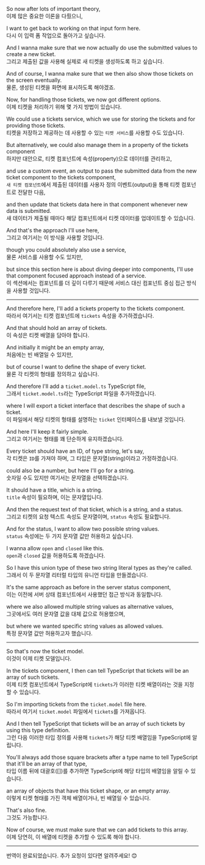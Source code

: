 So now after lots of important theory,  
이제 많은 중요한 이론을 다뤘으니,

I want to get back to working on that input form here.  
다시 이 입력 폼 작업으로 돌아가고 싶습니다.

And I wanna make sure that we now actually do use the submitted values to create a new ticket.  
그리고 제출된 값을 사용해 실제로 새 티켓을 생성하도록 하고 싶습니다.

And of course, I wanna make sure that we then also show those tickets on the screen eventually.  
물론, 생성된 티켓을 화면에 표시하도록 해야겠죠.

Now, for handling those tickets, we now got different options.  
이제 티켓을 처리하기 위해 몇 가지 방법이 있습니다.

We could use a tickets service, which we use for storing the tickets and for providing those tickets.  
티켓을 저장하고 제공하는 데 사용할 수 있는 `티켓 서비스`를 사용할 수도 있습니다.

But alternatively, we could also manage them in a property of the tickets component  
하지만 대안으로, 티켓 컴포넌트에 속성(property)으로 데이터를 관리하고,

and use a custom event, an output to pass the submitted data from the new ticket component to the tickets component,  
`새 티켓 컴포넌트`에서 제출된 데이터를 사용자 정의 이벤트(output)을 통해 티켓 컴포넌트로 전달한 다음,

and then update that tickets data here in that component whenever new data is submitted.  
새 데이터가 제출될 때마다 해당 컴포넌트에서 티켓 데이터를 업데이트할 수 있습니다.

And that's the approach I'll use here,  
그리고 여기서는 이 방식을 사용할 것입니다.

though you could absolutely also use a service,  
물론 서비스를 사용할 수도 있지만,

but since this section here is about diving deeper into components, I'll use that component focused approach instead of a service.  
이 섹션에서는 컴포넌트를 더 깊이 다루기 때문에 서비스 대신 컴포넌트 중심 접근 방식을 사용할 것입니다.

---

And therefore here, I'll add a tickets property to the tickets component.  
따라서 여기서는 티켓 컴포넌트에 `tickets` 속성을 추가하겠습니다.

And that should hold an array of tickets.  
이 속성은 티켓 배열을 담아야 합니다.

And initially it might be an empty array,  
처음에는 빈 배열일 수 있지만,

but of course I want to define the shape of every ticket.  
물론 각 티켓의 형태를 정의하고 싶습니다.

And therefore I'll add a `ticket.model.ts` TypeScript file,  
그래서 `ticket.model.ts`라는 TypeScript 파일을 추가하겠습니다.

where I will export a ticket interface that describes the shape of such a ticket.  
이 파일에서 해당 티켓의 형태를 설명하는 `ticket` 인터페이스를 내보낼 것입니다.

And here I'll keep it fairly simple.  
그리고 여기서는 형태를 꽤 단순하게 유지하겠습니다.

Every ticket should have an ID, of type string, let's say,  
각 티켓은 `ID`를 가져야 하며, 그 타입은 문자열(string)이라고 가정하겠습니다.

could also be a number, but here I'll go for a string.  
숫자일 수도 있지만 여기서는 문자열을 선택하겠습니다.

It should have a title, which is a string.  
`title` 속성이 필요하며, 이는 문자열입니다.

And then the request text of that ticket, which is a string, and a status.  
그리고 티켓의 요청 텍스트 속성도 문자열이며, `status` 속성도 필요합니다.

And for the status, I want to allow two possible string values.  
`status` 속성에는 두 가지 문자열 값만 허용하고 싶습니다.

I wanna allow `open` and `closed` like this.  
`open`과 `closed` 값을 허용하도록 하겠습니다.

So I have this union type of these two string literal types as they're called.  
그래서 이 두 문자열 리터럴 타입의 유니언 타입을 만들겠습니다.

It's the same approach as before in the server status component,  
이는 이전에 서버 상태 컴포넌트에서 사용했던 접근 방식과 동일합니다.

where we also allowed multiple string values as alternative values,  
그곳에서도 여러 문자열 값을 대체 값으로 허용했으며,

but where we wanted specific string values as allowed values.  
특정 문자열 값만 허용하고자 했습니다.

---

So that's now the ticket model.  
이것이 이제 티켓 모델입니다.

In the tickets component, I then can tell TypeScript that tickets will be an array of such tickets.  
이제 티켓 컴포넌트에서 TypeScript에 `tickets`가 이러한 티켓 배열이라는 것을 지정할 수 있습니다.

So I'm importing tickets from the `ticket.model` file here.  
따라서 여기서 `ticket.model` 파일에서 `tickets`를 가져옵니다.

And I then tell TypeScript that tickets will be an array of such tickets by using this type definition.  
그런 다음 이러한 타입 정의를 사용해 `tickets`가 해당 티켓 배열임을 TypeScript에 알립니다.

You'll always add those square brackets after a type name to tell TypeScript that it'll be an array of that type,  
타입 이름 뒤에 대괄호([])를 추가하면 TypeScript에 해당 타입의 배열임을 알릴 수 있습니다.

an array of objects that have this ticket shape, or an empty array.  
이렇게 티켓 형태를 가진 객체 배열이거나, 빈 배열일 수 있습니다.

That's also fine.  
그것도 가능합니다.

Now of course, we must make sure that we can add tickets to this array.  
이제 당연히, 이 배열에 티켓을 추가할 수 있도록 해야 합니다.

---

번역이 완료되었습니다. 추가 요청이 있다면 알려주세요! 😊

